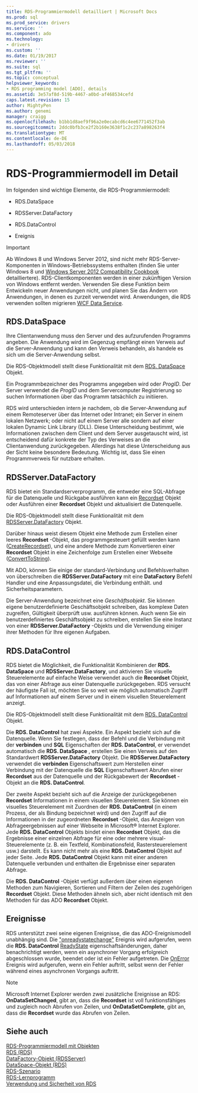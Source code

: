 ```yaml
---
title: RDS-Programmiermodell detailliert | Microsoft Docs
ms.prod: sql
ms.prod_service: drivers
ms.service: ''
ms.component: ado
ms.technology:
- drivers
ms.custom: ''
ms.date: 01/19/2017
ms.reviewer: ''
ms.suite: sql
ms.tgt_pltfrm: ''
ms.topic: conceptual
helpviewer_keywords:
- RDS programming model [ADO], details
ms.assetid: 3e57af8d-519b-4467-a0bd-af468534cefd
caps.latest.revision: 15
author: MightyPen
ms.author: genemi
manager: craigg
ms.openlocfilehash: b1bb1d8aef9f96a2e0ecabcd6c4ee6771452f3ab
ms.sourcegitcommit: 2ddc0bfb3ce2f2b160e3638f1c2c237a898263f4
ms.translationtype: MT
ms.contentlocale: de-DE
ms.lasthandoff: 05/03/2018
---
```

# <a name="rds-programming-model-in-detail"></a>RDS-Programmiermodell im Detail
Im folgenden sind wichtige Elemente, die RDS-Programmiermodell:  
  
-   RDS.DataSpace  
  
-   RDSServer.DataFactory  
  
-   RDS.DataControl  
  
-   Ereignis  
  
> [!IMPORTANT]
>  Ab Windows 8 und Windows Server 2012, sind nicht mehr RDS-Server-Komponenten in Windows-Betriebssystems enthalten (finden Sie unter Windows 8 und [Windows Server 2012 Compatibility Cookbook](https://www.microsoft.com/en-us/download/details.aspx?id=27416) detailliertere). RDS-Clientkomponenten werden in einer zukünftigen Version von Windows entfernt werden. Verwenden Sie diese Funktion beim Entwickeln neuer Anwendungen nicht, und planen Sie das Ändern von Anwendungen, in denen es zurzeit verwendet wird. Anwendungen, die RDS verwenden sollten migrieren [WCF Data Service](http://go.microsoft.com/fwlink/?LinkId=199565).  
  
## <a name="rdsdataspace"></a>RDS.DataSpace  
 Ihre Clientanwendung muss den Server und des aufzurufenden Programms angeben. Die Anwendung wird im Gegenzug empfängt einen Verweis auf die Server-Anwendung und kann den Verweis behandeln, als handele es sich um die Server-Anwendung selbst.  
  
 Die RDS-Objektmodell stellt diese Funktionalität mit dem [RDS. DataSpace](../../../ado/reference/rds-api/dataspace-object-rds.md) Objekt.  
  
 Ein Programmbezeichner des Programms angegeben wird oder *ProgID*. Der Server verwendet die *ProgID* und dem Servercomputer Registrierung so suchen Informationen über das Programm tatsächlich zu initiieren.  
  
 RDS wird unterschieden intern je nachdem, ob die Server-Anwendung auf einem Remoteserver über das Internet oder Intranet; ein Server in einem lokalen Netzwerk; oder nicht auf einem Server alle sondern auf einer lokalen Dynamic Link Library (DLL). Diese Unterscheidung bestimmt, wie Informationen zwischen dem Client und dem Server ausgetauscht wird, ist entscheidend dafür konkrete der Typ des Verweises an die Clientanwendung zurückgegeben. Allerdings hat diese Unterscheidung aus der Sicht keine besondere Bedeutung. Wichtig ist, dass Sie einen Programmverweis für nutzbare erhalten.  
  
## <a name="rdsserverdatafactory"></a>RDSServer.DataFactory  
 RDS bietet ein Standardserverprogramm, die entweder eine SQL-Abfrage für die Datenquelle und Rückgabe ausführen kann ein [Recordset](../../../ado/reference/ado-api/recordset-object-ado.md) Objekt oder Ausführen einer **Recordset** Objekt und aktualisiert die Datenquelle.  
  
 Die RDS-Objektmodell stellt diese Funktionalität mit dem [RDSServer.DataFactory](../../../ado/reference/rds-api/datafactory-object-rdsserver.md) Objekt.  
  
 Darüber hinaus weist diesem Objekt eine Methode zum Erstellen einer leeres **Recordset** -Objekt, das programmgesteuert gefüllt werden kann ([CreateRecordset](../../../ado/reference/rds-api/createrecordset-method-rds.md)), und eine andere Methode zum Konvertieren einer **Recordset**  Objekt in eine Zeichenfolge zum Erstellen einer Webseite ([ConvertToString](../../../ado/reference/rds-api/converttostring-method-rds.md)).  
  
 Mit ADO, können Sie einige der standard-Verbindung und Befehlsverhalten von überschreiben die **RDSServer.DataFactory** mit eine **DataFactory** Befehl Handler und eine Anpassungsdatei, die Verbindung enthält. und Sicherheitsparametern.  
  
 Die Server-Anwendung bezeichnet eine *Geschäftsobjekt*. Sie können eigene benutzerdefinierte Geschäftsobjekt schreiben, das komplexe Daten zugreifen, Gültigkeit überprüft usw. ausführen können. Auch wenn Sie ein benutzerdefiniertes Geschäftsobjekt zu schreiben, erstellen Sie eine Instanz von einer **RDSServer.DataFactory** -Objekts und die Verwendung einiger ihrer Methoden für Ihre eigenen Aufgaben.  
  
## <a name="rdsdatacontrol"></a>RDS.DataControl  
 RDS bietet die Möglichkeit, die Funktionalität Kombinieren der **RDS. DataSpace** und **RDSServer.DataFactory**, und aktivieren Sie visuelle Steuerelemente auf einfache Weise verwendet auch die **Recordset** Objekt, das von einer Abfrage aus einer Datenquelle zurückgegeben. RDS versucht der häufigste Fall ist, möchten Sie so weit wie möglich automatisch Zugriff auf Informationen auf einem Server und in einem visuellen Steuerelement anzeigt.  
  
 Die RDS-Objektmodell stellt diese Funktionalität mit dem [RDS. DataControl](../../../ado/reference/rds-api/datacontrol-object-rds.md) Objekt.  
  
 Die **RDS. DataControl** hat zwei Aspekte. Ein Aspekt bezieht sich auf die Datenquelle. Wenn Sie festlegen, dass der Befehl und die Verbindung mit der **verbinden** und **SQL** Eigenschaften der **RDS. DataControl**, er verwendet automatisch die **RDS. DataSpace** , erstellen Sie einen Verweis auf den Standardwert **RDSServer.DataFactory** Objekt. Die **RDSServer.DataFactory** verwendet die **verbinden** Eigenschaftswert zum Herstellen einer Verbindung mit der Datenquelle die **SQL** Eigenschaftswert Abrufen einer  **Recordset** aus der Datenquelle und der Rückgabewert der **Recordset** -Objekt an die **RDS. DataControl**.  
  
 Der zweite Aspekt bezieht sich auf die Anzeige der zurückgegebenen **Recordset** Informationen in einem visuellen Steuerelement. Sie können ein visuelles Steuerelement mit Zuordnen der **RDS. DataControl** (in einem Prozess, der als Bindung bezeichnet wird) und den Zugriff auf die Informationen in der zugeordneten **Recordset** -Objekt, das Anzeigen von Abfrageergebnissen auf einer Webseite in Microsoft® Internet Explorer. Jede **RDS. DataControl** Objekts bindet einen **Recordset** Objekt, das die Ergebnisse einer einzelnen Abfrage für eine oder mehrere visual-Steuerelemente (z. B. ein Textfeld, Kombinationsfeld, Rastersteuerelement usw.) darstellt. Es kann nicht mehr als eine **RDS. DataControl** Objekt auf jeder Seite. Jede **RDS. DataControl** Objekt kann mit einer anderen Datenquelle verbunden und enthalten die Ergebnisse einer separaten Abfrage.  
  
 Die **RDS. DataControl** -Objekt verfügt außerdem über einen eigenen Methoden zum Navigieren, Sortieren und Filtern der Zeilen des zugehörigen **Recordset** Objekt. Diese Methoden ähneln sich, aber nicht identisch mit den Methoden für das ADO **Recordset** Objekt.  
  
## <a name="events"></a>Ereignisse  
 RDS unterstützt zwei seine eigenen Ereignisse, die das ADO-Ereignismodell unabhängig sind. Die ["onreadystatechange"](../../../ado/reference/rds-api/onreadystatechange-event-rds.md) Ereignis wird aufgerufen, wenn die **RDS. DataControl** [ReadyState](../../../ado/reference/rds-api/readystate-property-rds.md) eigenschaftsänderungen, daher benachrichtigt werden, wenn ein asynchroner Vorgang erfolgreich abgeschlossen wurde, beendet oder ist ein Fehler aufgetreten. Die [OnError](../../../ado/reference/rds-api/onerror-event-rds.md) Ereignis wird aufgerufen, wenn ein Fehler auftritt, selbst wenn der Fehler während eines asynchronen Vorgangs auftritt.  
  
> [!NOTE]
>  Microsoft Internet Explorer werden zwei zusätzliche Ereignisse an RDS: **OnDataSetChanged**, gibt an, dass die **Recordset** ist voll funktionsfähiges und zugleich noch Abrufen von Zeilen, und  **OnDataSetComplete**, gibt an, dass die **Recordset** wurde das Abrufen von Zeilen.  
  
## <a name="see-also"></a>Siehe auch  
 [RDS-Programmiermodell mit Objekten](../../../ado/guide/remote-data-service/rds-programming-model-with-objects.md)   
 [RDS (RDS)](../../../ado/reference/rds-api/datacontrol-object-rds.md)   
 [DataFactory-Objekt (RDSServer)](../../../ado/reference/rds-api/datafactory-object-rdsserver.md)   
 [DataSpace-Objekt (RDS)](../../../ado/reference/rds-api/dataspace-object-rds.md)   
 [RDS-Szenario](../../../ado/guide/remote-data-service/rds-scenario.md)   
 [RDS-Lernprogramm](../../../ado/guide/remote-data-service/rds-tutorial.md)   
 [Verwendung und Sicherheit von RDS](../../../ado/guide/remote-data-service/rds-usage-and-security.md)



